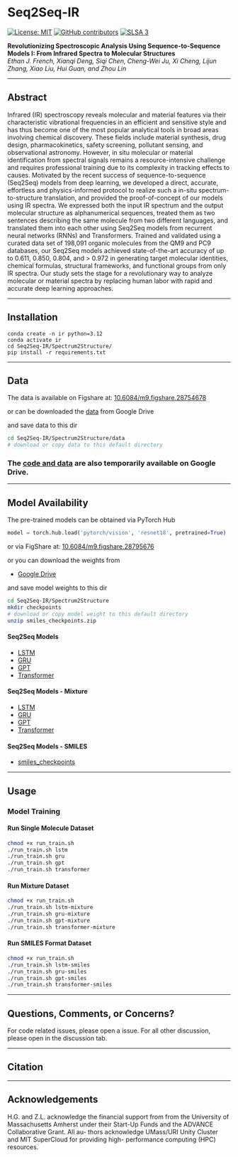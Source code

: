 # Seq2Seq-IR
 [![License: MIT](https://img.shields.io/badge/License-MIT-yellow.svg)](https://opensource.org/licenses/MIT)
 [![GitHub contributors](https://img.shields.io/github/contributors/Lin-Group-at-UMass/Seq2Seq-IR.svg)](https://github.com/Lin-Group-at-UMass/Seq2Seq-IR/graphs/contributors/)
 [![SLSA 3](https://slsa.dev/images/gh-badge-level3.svg)](https://slsa.dev)

**Revolutionizing Spectroscopic Analysis Using Sequence-to-Sequence Models I: From Infrared Spectra to Molecular Structures**\
_Ethan J. French, Xianqi Deng, Siqi Chen, Cheng-Wei Ju, Xi Cheng, Lijun Zhang, Xiao Liu, Hui Guan, and Zhou Lin_

---

## Abstract

Infrared (IR) spectroscopy reveals molecular and material features via their characteristic vibrational frequencies in an efficient and sensitive style and has thus become one of the most popular analytical tools in broad areas involving chemical discovery. These fields include material synthesis, drug design, pharmacokinetics, safety screening, pollutant sensing, and observational astronomy. However, in situ molecular or material identification from spectral signals remains a resource-intensive challenge and requires professional training due to its complexity in tracking effects to causes. Motivated by the recent success of sequence-to-sequence (Seq2Seq) models from deep learning, we developed a direct, accurate, effortless and physics-informed protocol to realize such a in-situ spectrum-to-structure translation, and provided the proof-of-concept of our models using IR spectra. We expressed both the input IR spectrum and the output molecular structure as alphanumerical sequences, treated them as two sentences describing the same molecule from two different languages, and translated them into each other using Seq2Seq models from recurrent neural networks (RNNs) and Transformers. Trained and validated using a curated data set of 198,091 organic molecules from the QM9 and PC9 databases, our Seq2Seq models achieved state-of-the-art accuracy of up to 0.611, 0.850, 0.804, and > 0.972 in generating target molecular identities, chemical formulas, structural frameworks, and functional groups from only IR spectra. Our study sets the stage for a revolutionary way to analyze molecular or material spectra by replacing human labor with rapid and accurate deep learning approaches.

---

## Installation
```
conda create -n ir python=3.12
conda activate ir
cd Seq2Seq-IR/Spectrum2Structure/
pip install -r requirements.txt
```

---

## Data
The data is available on Figshare at: [10.6084/m9.figshare.28754678](https://doi.org/10.6084/m9.figshare.28754678) 

or can be downloaded the [data](https://drive.google.com/drive/folders/1cnhPv3j5suJ9ZkO9w6gxyMYXCxSbyR1k) from Google Drive

and save data to this dir
```bash
cd Seq2Seq-IR/Spectrum2Structure/data
# download or copy data to this default directory
```

### The [code and data](https://drive.google.com/drive/folders/1UMvwrLYZU5D3FcrdzxSXH_fPjSDE0uyb) are also temporarily available on Google Drive.

---
## Model Availability

The pre-trained models can be obtained via PyTorch Hub
```python
model = torch.hub.load('pytorch/vision', 'resnet18', pretrained=True)
```
or via FigShare at: [10.6084/m9.figshare.28795676](https://doi.org/10.6084/m9.figshare.28795676)

or you can download the weights from
* [Google Drive](https://drive.google.com/drive/folders/1Wqoa6ORUxERydX8EVyIyzWl03dBqyarf)

and save model weights to this dir
```bash
cd Seq2Seq-IR/Spectrum2Structure
mkdir checkpoints
# download or copy model weight to this default directory
unzip smiles_checkpoints.zip
```
#### Seq2Seq Models
* [LSTM](https://drive.google.com/file/d/18h9KhxCqPs8dqfkvVkXmlpzUHZcvXVG3/view?usp=drive_link)
* [GRU](https://drive.google.com/file/d/1yvieeRp4zAPLxwbEXy2r_y-KKDQtpuoE/view?usp=drive_link)
* [GPT](https://drive.google.com/file/d/1aZ4LimRDZQdO6-nbl2L7pFX_1tf7bcb5/view?usp=drive_link)
* [Transformer](https://drive.google.com/file/d/1GEKui9gihHuNBLjL39D7RFfIPul5FBBf/view?usp=drive_link)

#### Seq2Seq Models - Mixture
* [LSTM](https://drive.google.com/file/d/1SR_eywrGnizKsq3pj90MIOsoJUXYmXyi/view?usp=drive_link)
* [GRU](https://drive.google.com/file/d/1gnLu4cNLegIQ_VY02NHMEHdprG7vvooN/view?usp=drive_link)
* [GPT](https://drive.google.com/file/d/1MEW_AM3cALkOGscMi5OxXYdUKQECDlny/view?usp=drive_link)
* [Transformer](https://drive.google.com/file/d/1BvmMF_TV3AM2rN7n5v-x8-M_gF-I_PMk/view?usp=drive_link)

#### Seq2Seq Models - SMILES
* [smiles_checkpoints](https://drive.google.com/file/d/1OHjNAwHIZGW89V9PlxsNk0SL0lJaL5hw/view?usp=drive_link)

---

## Usage
### Model Training
#### Run Single Molecule Dataset
```bash
chmod +x run_train.sh
./run_train.sh lstm
./run_train.sh gru
./run_train.sh gpt
./run_train.sh transformer
```

#### Run Mixture Dataset
```bash
chmod +x run_train.sh
./run_train.sh lstm-mixture
./run_train.sh gru-mixture
./run_train.sh gpt-mixture
./run_train.sh transformer-mixture
```

#### Run SMILES Format Dataset
```bash
chmod +x run_train.sh
./run_train.sh lstm-smiles
./run_train.sh gru-smiles
./run_train.sh gpt-smiles
./run_train.sh transformer-smiles
```
---

## Questions, Comments, or Concerns?

For code related issues, please open a issue. For all other discussion, please open in the discussion tab.

---

## Citation

---

## Acknowledgements

H.G. and Z.L. acknowledge the financial support from from the University of Massachusetts
Amherst under their Start-Up Funds and the ADVANCE Collaborative Grant. All au-
thors acknowledge UMass/URI Unity Cluster and MIT SuperCloud for providing high-
performance computing (HPC) resources.
